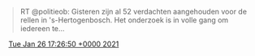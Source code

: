 > RT @politieob: Gisteren zijn al 52 verdachten aangehouden voor de rellen in 's\-Hertogenbosch\. Het onderzoek is in volle gang om iedereen te…

<img src="../../media/tweet.ico" width="12" /> [Tue Jan 26 17:26:50 +0000 2021](https://twitter.com/DromerDenker/status/1354118614098575363)